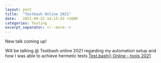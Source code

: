 ```yaml
---
layout: post
title:  "Testbash Online 2021"
date:   2021-09-22 14:15:43 +1000
categories: Testing
excerpt_separator: <!--more-->
---
```


New talk coming up! 

<!--more-->

Will be talking @ Testbash online 2021 regarding my automation setup and how I was able to achieve hermetic tests [Test.bash() Online - tools 2021](https://www.ministryoftesting.com/events/test-bash-2021)